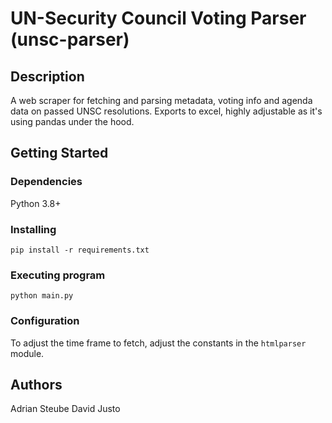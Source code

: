 # UN-Security Council Voting Parser (unsc-parser)

## Description

A web scraper for fetching and parsing metadata, voting info and agenda data on passed UNSC resolutions. Exports to excel, highly adjustable as it's using pandas under the hood.

## Getting Started

### Dependencies

Python 3.8+

### Installing

`pip install -r requirements.txt`

### Executing program

`python main.py`

### Configuration

To adjust the time frame to fetch, adjust the constants in the `htmlparser` module. 

## Authors

Adrian Steube
David Justo